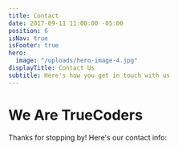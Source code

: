 ```yaml
---
title: Contact
date: 2017-09-11 11:00:00 -05:00
position: 6
isNav: true
isFooter: true
hero:
  image: "/uploads/hero-image-4.jpg"
displayTitle: Contact Us
subtitle: Here's how you get in touch with us
---
```


# We Are TrueCoders

Thanks for stopping by! Here's our contact info:
